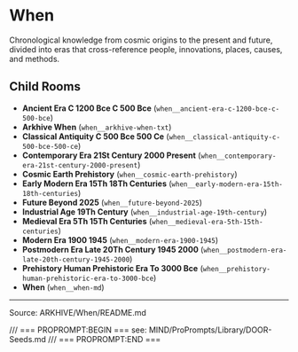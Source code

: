 # When

Chronological knowledge from cosmic origins to the present and future, divided into eras that cross-reference people, innovations, places, causes, and methods.

## Child Rooms
- **Ancient Era C 1200 Bce C 500 Bce** (`when__ancient-era-c-1200-bce-c-500-bce`)
- **Arkhive When** (`when__arkhive-when-txt`)
- **Classical Antiquity C 500 Bce 500 Ce** (`when__classical-antiquity-c-500-bce-500-ce`)
- **Contemporary Era 21St Century 2000 Present** (`when__contemporary-era-21st-century-2000-present`)
- **Cosmic Earth Prehistory** (`when__cosmic-earth-prehistory`)
- **Early Modern Era 15Th 18Th Centuries** (`when__early-modern-era-15th-18th-centuries`)
- **Future Beyond 2025** (`when__future-beyond-2025`)
- **Industrial Age 19Th Century** (`when__industrial-age-19th-century`)
- **Medieval Era 5Th 15Th Centuries** (`when__medieval-era-5th-15th-centuries`)
- **Modern Era 1900 1945** (`when__modern-era-1900-1945`)
- **Postmodern Era Late 20Th Century 1945 2000** (`when__postmodern-era-late-20th-century-1945-2000`)
- **Prehistory Human Prehistoric Era To 3000 Bce** (`when__prehistory-human-prehistoric-era-to-3000-bce`)
- **When** (`when__when-md`)

---
Source: ARKHIVE/When/README.md

/// === PROPROMPT:BEGIN ===
see: MIND/ProPrompts/Library/DOOR-Seeds.md
/// === PROPROMPT:END ===
